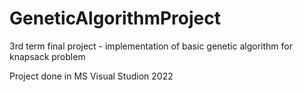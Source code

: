 # GeneticAlgorithmProject
3rd term final project - implementation of basic genetic algorithm for knapsack problem

Project done in MS Visual Studion 2022
